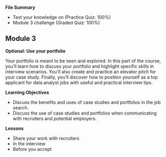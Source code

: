 **File Summary**
- Test your knowledge on (Practice Quiz: 100%)
- Module 3 challenge (Graded Quiz: 100%)

## Module 3

**Optional: Use your portfolio**

Your portfolio is meant to be seen and explored. In this part of the course, you’ll learn how to discuss your portfolio and highlight specific skills in interview scenarios. You’ll also create and practice an elevator pitch for your case study. Finally, you’ll discover how to position yourself as a top applicant for data analyst jobs with useful and practical interview tips.

**Learning Objectives**
- Discuss the benefits and uses of case studies and portfolios in the job search.
- Discuss the use of case studies and portfolios when communicating with recruiters and potential employers.

**Lessons**
- Share your work with recruiters
- In the interview
- Before you accept
